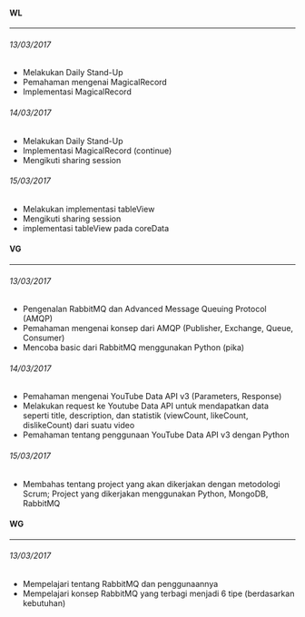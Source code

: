 #### WL
---

###### 13/03/2017
* Melakukan Daily Stand-Up
* Pemahaman mengenai MagicalRecord
* Implementasi MagicalRecord

###### 14/03/2017
* Melakukan Daily Stand-Up
* Implementasi MagicalRecord (continue)
* Mengikuti sharing session

###### 15/03/2017
* Melakukan implementasi tableView
* Mengikuti sharing session
* implementasi tableView pada coreData


#### VG
---

###### 13/03/2017
* Pengenalan RabbitMQ dan Advanced Message Queuing Protocol (AMQP)
* Pemahaman mengenai konsep dari AMQP (Publisher, Exchange, Queue, Consumer)
* Mencoba basic dari RabbitMQ menggunakan Python (pika)

###### 14/03/2017
* Pemahaman mengenai YouTube Data API v3 (Parameters, Response)
* Melakukan request ke Youtube Data API untuk mendapatkan data seperti title, description, dan statistik (viewCount, likeCount, dislikeCount) dari suatu video
* Pemahaman tentang penggunaan YouTube Data API v3 dengan Python

###### 15/03/2017
* Membahas tentang project yang akan dikerjakan dengan metodologi Scrum; Project yang dikerjakan menggunakan Python, MongoDB, RabbitMQ


#### WG
---

###### 13/03/2017
* Mempelajari tentang RabbitMQ dan penggunaannya
* Mempelajari konsep RabbitMQ yang terbagi menjadi 6 tipe (berdasarkan kebutuhan)
